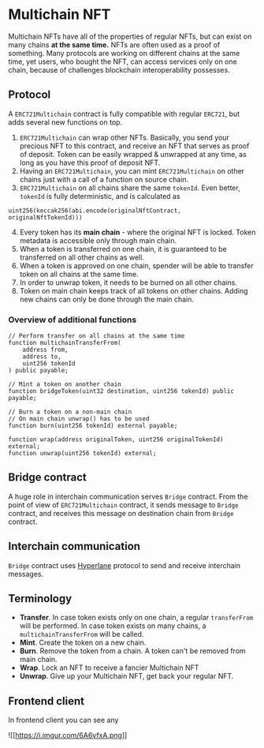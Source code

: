 # Multichain NFT
Multichain NFTs have all of the properties of regular NFTs, but can exist on many chains **at the same time.** NFTs are often used as a proof of something. Many protocols are working on different chains at the same time, yet users, who bought the NFT, can access services only on one chain, because of challenges blockchain interoperability possesses.   

## Protocol
A `ERC721Multichain` contract is fully compatible with regular `ERC721`, but adds several new functions on top. 
1. `ERC721Multichain` can wrap other NFTs. Basically, you send your precious NFT to this contract, and receive an NFT that serves as proof of deposit. Token can be easily wrapped & unwrapped at any time, as long as you have this proof of deposit NFT. 
2. Having an `ERC721Multichain`, you can mint `ERC721Multichain` on other chains just with a call of a function on source chain.
3. `ERC721Multichain` on all chains share the same `tokenId`. Even better, `tokenId` is fully deterministic, and is calculated as 
```solidity
uint256(keccak256(abi.encode(originalNftContract, originalNftTokenId)))
```
4. Every token has its **main chain** - where the original NFT is locked. Token metadata is accessible only through main chain.
5. When a token is transferred on one chain, it is guaranteed to be transferred on all other chains as well.
6. When a token is approved on one chain, spender will be able to transfer token on all chains at the same time.
7. In order to unwrap token, it needs to be burned on all other chains.
8. Token on main chain keeps track of all tokens on other chains. Adding new chains can only be done through the main chain.

### Overview of additional functions
```solidity
// Perform transfer on all chains at the same time
function multichainTransferFrom(
    address from,
    address to,
    uint256 tokenId
) public payable;

// Mint a token on another chain
function bridgeToken(uint32 destination, uint256 tokenId) public payable;

// Burn a token on a non-main chain
// On main chain unwrap() has to be used
function burn(uint256 tokenId) external payable;

function wrap(address originalToken, uint256 originalTokenId) external;
function unwrap(uint256 tokenId) external;
```

## Bridge contract
A huge role in interchain communication serves `Bridge` contract. From the point of view of `ERC721Multichain` contract, it sends message to `Bridge` contract, and receives this message on destination chain from `Bridge` contract. 

## Interchain communication
`Bridge` contract uses [Hyperlane](https://hyperlane.xyz) protocol to send and receive interchain messages. 

## Terminology
- **Transfer**. In case token exists only on one chain, a regular `transferFrom` will be performed. In case token exists on many chains, a `multichainTransferFrom` will be called.
- **Mint**. Create the token on a new chain.
- **Burn**. Remove the token from a chain. A token can't be removed from main chain.
- **Wrap**. Lock an NFT to receive a fancier Multichain NFT
- **Unwrap**. Give up your Multichain NFT, get back your regular NFT.

## Frontend client
In frontend client you can see any

![[https://i.imgur.com/6A6vfxA.png]]


